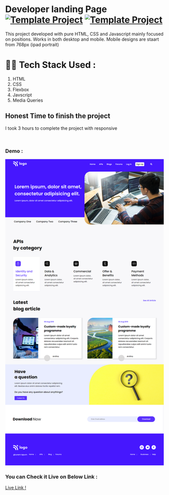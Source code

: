 # Developer landing Page [![Template Project](https://img.shields.io/badge/Template-Project-red)](http://www.gnu.org/licenses/agpl-3.0) [![Template Project](https://img.shields.io/badge/Technologies%20-HTML%2FCSS-brightgreen)](http://www.gnu.org/licenses/agpl-3.0)

This project developed with pure HTML, CSS and Javascript mainly focused on positions. Works in both desktop and mobile. Mobile designs are staart from 768px (ipad portrait)


# 👩‍💻 Tech Stack Used :

1. HTML
2. CSS
3. Flexbox
4. Javscript 
5. Media Queries



## Honest Time to finish the project

I took 3 hours to complete the project with responsive


<br/>

### Demo :

![Web Site Image](https://github.com/anitha-nagadasarink/09-Developer-landing-Page/blob/HTML-CSS-Projects/Assets/demo.png)

### You can Check it Live on Below Link :

[Live Link !](https://new-developer-webpage.netlify.app/)